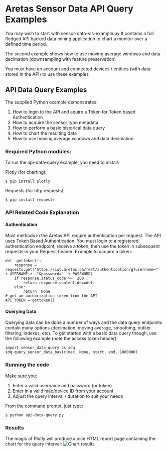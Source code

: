 # Aretas Sensor Data API Query Examples
You may wish to start with  sensor-data-vis-example.py It contains a full fledged API backed data mining application to chart a monitor over a defined time period.

The second example shows how to use moving average windows and data decimation (downsampling with feature preservation) 

You must have an account and connected devices / entities (with data stored in the API) to use these examples

## API Data Query Examples
The supplied Python example demonstrates:

 1. How to login to the API and aquire a Token for Token based Authentication
 2. How to acquire the sensor type metadata 
 3. How to perform a basic historical data query
 4. How to chart the resulting data
 5. How to use moving average windows and data decimation

### Required Python modules:
To run the api-data-query example, you need to install:

Plotly (for charting):

    $ pip install plotly
Requests (for http requests):

    $ pip install requests

### API Related Code Explanation
#### Authentication
Most methods in the Aretas API require authentication per request. The API uses Token Based Authentication. You must login to a registered authentication endpoint, receive a token, then use the token in subsequent requests in your Request header. 
Example to acquire a token:

    def  gettoken():
        response = requests.get("https://iot.aretas.ca/rest/authentication/g?username="  + USERNAME +  "&password="  + PASSWORD)
        if response.status_code >=  200 :
            return response.content.decode()
        else:
            return  None
    # get an authorization token from the API
    API_TOKEN = gettoken()
#### Querying Data
Querying data can be done a number of ways and the data query endpoints contain many options (decimation, moving average, smoothing, outlier filtering, indexes, etc). To get started with a basic data query though, use the following example (note the access token header):
    
    import sensor_data_query as sdq
    sdq.query_sensor_data_basic(mac, None, start, end, 1000000)
    

    
### Running the code
Make sure you:

 1. Enter a valid username and password (or token)
 2. Enter in a valid mac/device ID from your account
 3. Adjust the query interval / duration to suit your needs

From the command prompt, just type:

    $ python api-data-query.py
    
### Results
The magic of Plotly will produce a nice HTML report page containing the chart for the query interval:
![Chart results](https://www2.aretas.ca/wp-content/uploads/2019/11/python-api-data-query-output.jpg)